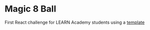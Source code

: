# Magic 8 Ball

First React challenge for LEARN Academy students using a [template](https://github.com/LEARNAcademy/Challenge-Magic8-Ball-React)
